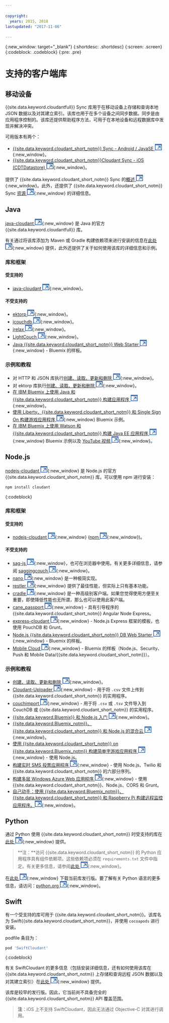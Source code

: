 ```yaml
---

copyright:
  years: 2015, 2018
lastupdated: "2017-11-06"

---
```


{:new_window: target="_blank"}
{:shortdesc: .shortdesc}
{:screen: .screen}
{:codeblock: .codeblock}
{:pre: .pre}

<!-- Acrolinx: 2017-03-06 -->

# 支持的客户端库

## 移动设备

{{site.data.keyword.cloudantfull}} Sync 库用于在移动设备上存储和查询本地 JSON 数据以及对其建立索引。该库也用于在多个设备之间同步数据。同步是由应用程序控制的。该库还提供帮助程序方法，可用于在本地设备和远程数据库中发现并解决冲突。

可用版本有两个：

-   [{{site.data.keyword.cloudant_short_notm}} Sync - Android / JavaSE ![外部链接图标](../images/launch-glyph.svg "外部链接图标")](https://github.com/cloudant/sync-android){:new_window}。
-   [{{site.data.keyword.cloudant_short_notm}}Cloudant Sync - iOS (CDTDatastore) ![外部链接图标](../images/launch-glyph.svg "外部链接图标")](https://github.com/cloudant/CDTDatastore){:new_window}。

提供了 {{site.data.keyword.cloudant_short_notm}} Sync 的[概述 ![外部链接图标](../images/launch-glyph.svg "外部链接图标")](https://cloudant.com/product/cloudant-features/sync/){:new_window}。此外，还提供了 {{site.data.keyword.cloudant_short_notm}} Sync [资源 ![外部链接图标](../images/launch-glyph.svg "外部链接图标")](https://cloudant.com/cloudant-sync-resources/){:new_window} 的详细信息。

## Java

[java-cloudant ![外部链接图标](../images/launch-glyph.svg "外部链接图标")](https://github.com/cloudant/java-cloudant){:new_window} 是 Java 的官方 {{site.data.keyword.cloudantfull}} 库。

有关通过将该库添加为 Maven 或 Gradle 构建依赖项来进行安装的信息在[此处 ![外部链接图标](../images/launch-glyph.svg "外部链接图标")](https://github.com/cloudant/java-cloudant#installation-and-usage){:new_window} 提供，此外还提供了关于如何使用该库的详细信息和示例。

### 库和框架

#### 受支持的

-   [java-cloudant ![外部链接图标](../images/launch-glyph.svg "外部链接图标")](https://github.com/cloudant/java-cloudant){:new_window}。

#### 不受支持的

-   [ektorp ![外部链接图标](../images/launch-glyph.svg "外部链接图标")](http://ektorp.org/){:new_window}。
-   [jcouchdb ![外部链接图标](../images/launch-glyph.svg "外部链接图标")](http://code.google.com/p/jcouchdb/){:new_window}。
-   [jrelax ![外部链接图标](../images/launch-glyph.svg "外部链接图标")](https://github.com/isterin/jrelax){:new_window}。
-   [LightCouch ![外部链接图标](../images/launch-glyph.svg "外部链接图标")](http://www.lightcouch.org/){:new_window}。
-   [Java {{site.data.keyword.cloudant_short_notm}} Web Starter ![外部链接图标](../images/launch-glyph.svg "外部链接图标")](https://ace.ng.bluemix.net/#/store/cloudOEPaneId=store&appTemplateGuid=CloudantJavaBPTemplate&fromCatalog=true){:new_window} - Bluemix 的样板。

### 示例和教程

-   对 HTTP 和 JSON 库执行[创建、读取、更新和删除 ![外部链接图标](../images/launch-glyph.svg "外部链接图标")](https://github.com/cloudant/haengematte/tree/master/java){:new_window}。
-   对 ektorp 库执行[创建、读取、更新和删除 ![外部链接图标](../images/launch-glyph.svg "外部链接图标")](https://github.com/cloudant/haengematte/tree/master/java/CrudWithEktorp){:new_window}。
-   [在 IBM Bluemix 上使用 Java 和 {{site.data.keyword.cloudant_short_notm}} 构建应用程序 ![外部链接图标](../images/launch-glyph.svg "外部链接图标")](https://cloudant.com/blog/building-apps-using-java-with-cloudant-on-ibm-bluemix/){:new_window}。
-   [使用 Liberty、{{site.data.keyword.cloudant_short_notm}} 和 Single Sign On 构建游戏应用程序 ![外部链接图标](../images/launch-glyph.svg "外部链接图标")](http://www.ibm.com/developerworks/cloud/library/cl-multiservicegame-app/index.html?ca=drs-){:new_window} Bluemix 示例。
-   [在 IBM Bluemix 上使用 Watson 和 {{site.data.keyword.cloudant_short_notm}} 构建 Java EE 应用程序 ![外部链接图标](../images/launch-glyph.svg "外部链接图标")](https://developer.ibm.com/bluemix/2014/10/17/building-java-ee-app-ibm-bluemix-using-watson-cloudant/){:new_window} Bluemix 示例以及 [YouTube 视频 ![外部链接图标](../images/launch-glyph.svg "外部链接图标")](https://www.youtube.com/watch?feature=youtu.be&v=9AFMY6m0LIU&app=desktop){:new_window}。


## Node.js

[nodejs-cloudant ![外部链接图标](../images/launch-glyph.svg "外部链接图标")](https://github.com/cloudant/nodejs-cloudant){:new_window} 是 Node.js 的官方 {{site.data.keyword.cloudant_short_notm}} 库。可以使用 npm 进行安装：

```sh
npm install cloudant
```
{:codeblock}

### 库和框架

#### 受支持的

-   [nodejs-cloudant ![外部链接图标](../images/launch-glyph.svg "外部链接图标")](https://github.com/cloudant/nodejs-cloudant){:new_window} ([npm ![外部链接图标](../images/launch-glyph.svg "外部链接图标")](https://www.npmjs.org/package/cloudant){:new_window})。

#### 不受支持的

-   [sag-js ![外部链接图标](../images/launch-glyph.svg "外部链接图标")](https://github.com/sbisbee/sag-js){:new_window}，也可在浏览器中使用。有关更多详细信息，请参阅 [saggingcouch ![外部链接图标](../images/launch-glyph.svg "外部链接图标")](https://github.com/sbisbee/saggingcouch.com){:new_window}。
-   [nano ![外部链接图标](../images/launch-glyph.svg "外部链接图标")](https://github.com/dscape/nano){:new_window} 是一种极简实现。
-   [restler ![外部链接图标](../images/launch-glyph.svg "外部链接图标")](https://github.com/danwrong/restler){:new_window} 提供了最佳性能，但实际上只有基本功能。
-   [cradle ![外部链接图标](../images/launch-glyph.svg "外部链接图标")](https://github.com/flatiron/cradle){:new_window} 是一种高级别客户端。如果您觉得使用方便至关重要，即使降低性能也无所谓，那么也可以使用此客户端。
-   [cane_passport ![外部链接图标](../images/launch-glyph.svg "外部链接图标")](https://github.com/ddemichele/cane_passport){:new_window} - 具有引导程序的 {{site.data.keyword.cloudant_short_notm}} Angular Node Express。
-   [express-cloudant ![外部链接图标](../images/launch-glyph.svg "外部链接图标")](https://github.com/cloudant-labs/express-cloudant){:new_window} - Node.js Express 框架的模板，也使用 PouchDB 和 Grunt。
-   [Node.js {{site.data.keyword.cloudant_short_notm}} DB Web Starter ![外部链接图标](../images/launch-glyph.svg "外部链接图标")](https://ace.ng.bluemix.net/#/store/cloudOEPaneId=store&appTemplateGuid=nodejscloudantbp&fromCatalog=true){:new_window} - Bluemix 的样板。
-   [Mobile Cloud ![外部链接图标](../images/launch-glyph.svg "外部链接图标")](https://ace.ng.bluemix.net/#/store/cloudOEPaneId=store&appTemplateGuid=mobileBackendStarter&fromCatalog=true){:new_window} - Bluemix 的样板（Node.js、Security、Push 和 Mobile Data/{{site.data.keyword.cloudant_short_notm}}）。

### 示例和教程

-   [创建、读取、更新和删除 ![外部链接图标](../images/launch-glyph.svg "外部链接图标")](https://github.com/cloudant/haengematte/tree/master/nodejs){:new_window}。
-   [Cloudant-Uploader ![外部链接图标](../images/launch-glyph.svg "外部链接图标")](https://github.com/garbados/Cloudant-Uploader){:new_window} - 用于将 `.csv` 文件上传到 {{site.data.keyword.cloudant_short_notm}} 的实用程序。
-   [couchimport ![外部链接图标](../images/launch-glyph.svg "外部链接图标")](https://github.com/glynnbird/couchimport){:new_window} - 用于将 `.csv` 或 `.tsv` 文件导入到 CouchDB 或 {{site.data.keyword.cloudant_short_notm}} 的实用程序。
-   [{{site.data.keyword.Bluemix}} 和 Node.js 入门 ![外部链接图标](../images/launch-glyph.svg "外部链接图标")](http://thoughtsoncloud.com/2014/07/getting-started-ibm-bluemix-node-js/){:new_window}。
-   [{{site.data.keyword.Bluemix_notm}}、{{site.data.keyword.cloudant_short_notm}} 和 Node.js 的混合云 ![外部链接图标](../images/launch-glyph.svg "外部链接图标")](https://gigadom.wordpress.com/2014/08/15/a-cloud-medley-with-ibm-bluemix-cloudant-db-and-node-js/){:new_window}。
-   [使用 {{site.data.keyword.cloudant_short_notm}} on {{site.data.keyword.Bluemix_notm}} 构建简单字游戏应用程序 ![外部链接图标](../images/launch-glyph.svg "外部链接图标")](http://www.ibm.com/developerworks/cloud/library/cl-guesstheword-app/index.html?ca=drs-){:new_window} - 使用 Node.js。
-   [构建实时 SMS 投票应用程序 ![外部链接图标](../images/launch-glyph.svg "外部链接图标")](https://www.twilio.com/blog/2012/09/building-a-real-time-sms-voting-app-part-1-node-js-couchdb.html){:new_window} - 使用 Node.js、Twilio 和 {{site.data.keyword.cloudant_short_notm}} 的六部分序列。
-   [构建多层 Windows Azure Web 应用程序 ![外部链接图标](../images/launch-glyph.svg "外部链接图标")](http://msopentech.com/blog/2013/12/19/tutorial-building-multi-tier-windows-azure-web-application-use-cloudants-couchdb-service-node-js-cors-grunt-2/){:new_window} - 使用 {{site.data.keyword.cloudant_short_notm}}、Node.js、CORS 和 Grunt。
-   [自己动手：使用 {{site.data.keyword.Bluemix_notm}}、{{site.data.keyword.cloudant_short_notm}} 和 Raspberry Pi 构建远程监控应用程序。![外部链接图标](../images/launch-glyph.svg "外部链接图标")](http://www.ibm.com/developerworks/library/ba-remoteservpi-app/index.html){:new_window}。

## Python

通过 Python 使用 {{site.data.keyword.cloudant_short_notm}} 时受支持的库在[此处 ![外部链接图标](../images/launch-glyph.svg "外部链接图标")](https://github.com/cloudant/python-cloudant){:new_window} 提供。

>   **注：**访问 {{site.data.keyword.cloudant_short_notm}} 的 Python 应用程序具有组件依赖项。这些依赖项必须在 `requirements.txt` 文件中指定。有关更多信息，请参阅[此处 ![外部链接图标](../images/launch-glyph.svg "外部链接图标")](https://pip.readthedocs.io/en/1.1/requirements.html){:new_window}。

在[此处 ![外部链接图标](../images/launch-glyph.svg "外部链接图标")](https://pypi.python.org/pypi/cloudant/){:new_window} 下载当前库发行版。要了解有关 Python 语言的更多信息，请访问：[python.org ![外部链接图标](../images/launch-glyph.svg "外部链接图标")](https://www.python.org/about/){:new_window}。 

## Swift

有一个受支持的库可用于 {{site.data.keyword.cloudant_short_notm}}。该库名为 Swift{{site.data.keyword.cloudant_short_notm}}，并使用 `cocoapods` 进行安装。

podfile 条目为：

```sh
pod 'SwiftCloudant'
```
{:codeblock}

有关 SwiftCloudant 的更多信息（包括安装详细信息，还有如何使用该库在 {{site.data.keyword.cloudant_short_notm}} 上存储和查询远程 JSON 数据以及对其建立索引）在[此处 ![外部链接图标](../images/launch-glyph.svg "外部链接图标")](https://github.com/cloudant/swift-cloudant){:new_window} 提供。

该库是较早的发行版。因此，它当前尚不具备完全的 {{site.data.keyword.cloudant_short_notm}} API 覆盖范围。 

>   **注**：iOS 上不支持 SwiftCloudant，因此无法通过 Objective-C 对其进行调用。
